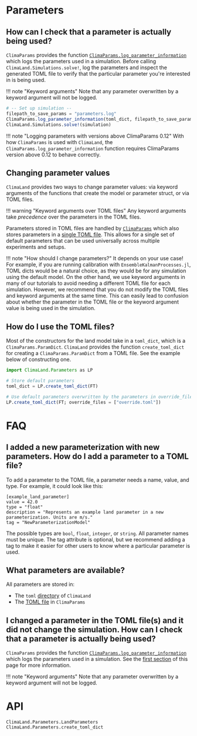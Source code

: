 # Parameters

## How can I check that a parameter is actually being used?

`ClimaParams` provides the function [`ClimaParams.log_parameter_information`](https://clima.github.io/ClimaParams.jl/dev/API/#ClimaParams.log_parameter_information)
which logs the parameters used in a simulation. Before calling
`ClimaLand.Simulations.solve!`, log the parameters and inspect the generated
TOML file to verify that the particular parameter you're interested in is being
used.

!!! note "Keyword arguments"
    Note that any parameter overwritten by a keyword argument will not be
    logged.

```julia
# -- Set up simulation --
filepath_to_save_params = "parameters.log"
ClimaParams.log_parameter_information(toml_dict, filepath_to_save_params)
ClimaLand.Simulations.solve!(simulation)
```

!!! note "Logging parameters with versions above ClimaParams 0.12"
    With how `ClimaParams` is used with `ClimaLand`, the
    `ClimaParams.log_parameter_information` function requires ClimaParams
    version above 0.12 to behave correctly.

## Changing parameter values

`ClimaLand` provides two ways to change parameter values: via keyword arguments
of the functions that create the model or parameter struct, or via TOML files.

!!! warning "Keyword arguments over TOML files"
    Any keyword arguments take *precedence* over the parameters in the TOML
    files.

Parameters stored in TOML files are handled by
[`ClimaParams`](https://github.com/CliMA/ClimaParams.jl) which also stores
parameters in a
[single TOML file](https://github.com/CliMA/ClimaParams.jl/blob/main/src/parameters.toml).
This allows for a single set of default parameters that can be used universally
across multiple experiments and setups.

!!! note "How should I change parameters?"
    It depends on your use case! For example, if you are running calibration
    with `EnsembleKalmanProcesses.jl`, TOML dicts would be a natural choice, as
    they would be for any simulation using the default model. On the other hand,
    we use keyword arguments in many of our tutorials to avoid needing a
    different TOML file for each simulation. However, we recommend that you do
    not modify the TOML files and keyword arguments at the same time. This can
    easily lead to confusion about whether the parameter in the TOML file or the
    keyword argument value is being used in the simulation.

## How do I use the TOML files?

Most of the constructors for the land model take in a `toml_dict`, which is a
`ClimaParams.ParamDict`. `ClimaLand` provides the function `create_toml_dict`
for creating a `ClimaParams.ParamDict` from a TOML file. See the example below
of constructing one.

```julia
import ClimaLand.Parameters as LP

# Store default parameters
toml_dict = LP.create_toml_dict(FT)

# Use default parameters overwritten by the parameters in override_files
LP.create_toml_dict(FT; override_files = ["override.toml"])

```

# FAQ

## I added a new parameterization with new parameters. How do I add a parameter to a TOML file?

To add a parameter to the TOML file, a parameter needs a name, value, and type.
For example, it could look like this:

```
[example_land_parameter]
value = 42.0
type = "float"
description = "Represents an example land parameter in a new parameterization. Units are m/s."
tag = "NewParameterizationModel"
```

The possible types are `bool`, `float`, `integer`, or `string`. All parameter
names must be unique. The tag attribute is optional, but we recommend adding
a tag to make it easier for other users to know where a particular parameter is
used.

## What parameters are available?

All parameters are stored in:
- The `toml` [directory](https://github.com/CliMA/ClimaLand.jl/tree/main/toml)
  of `ClimaLand`
- The [TOML file](https://github.com/CliMA/ClimaParams.jl/blob/main/src/parameters.toml)
  in `ClimaParams`

## I changed a parameter in the TOML file(s) and it did not change the simulation. How can I check that a parameter is actually being used?

`ClimaParams` provides the function [`ClimaParams.log_parameter_information`](https://clima.github.io/ClimaParams.jl/dev/API/#ClimaParams.log_parameter_information)
which logs the parameters used in a simulation. See the [first section](#How-can-I-check-that-a-parameter-is-actually-being-used?) of this
page for more information.

!!! note "Keyword arguments"
    Note that any parameter overwritten by a keyword argument will not be
    logged.

# API

```@docs
ClimaLand.Parameters.LandParameters
ClimaLand.Parameters.create_toml_dict
```
